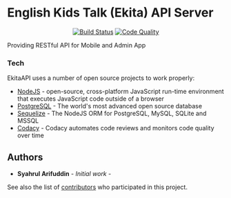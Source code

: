 # English Kids Talk (Ekita) API Server

<p align="center">
<a href="https://travis-ci.com/bossyahrul/EnglishKidsTalkAPI"><img src="https://travis-ci.com/bossyahrul/EnglishKidsTalkAPI.svg?branch=master" alt="Build Status"></a>
<a href="https://www.codacy.com/app/syahrulak98/EnglishKidsTalkAPI?utm_source=github.com&amp;utm_medium=referral&amp;utm_content=bossyahrul/EnglishKidsTalkAPI&amp;utm_campaign=Badge_Grade"><img src="https://api.codacy.com/project/badge/Grade/05cc504b3d6245d4b1d6b4be98a4e1ca" alt="Code Quality"></a>
</p>

Providing RESTful API for Mobile and Admin App
### Tech

EkitaAPI uses a number of open source projects to work properly:

* [NodeJS](http://nodejs.org) - open-source, cross-platform JavaScript run-time environment that executes JavaScript code outside of a browser
* [PostgreSQL](http://postgresql.org) - The world's most advanced open source database
* [Sequelize](http://docs.sequelizejs.com) - The NodeJS ORM for PostgreSQL, MySQL, SQLite and MSSQL
* [Codacy](http://codacy.com) - Codacy automates code reviews and monitors code quality over time

## Authors

* **Syahrul Arifuddin** - *Initial work* - 

See also the list of [contributors](https://github.com/bossyahrul/EnglishKidsTalkAPI/graphs/contributors) who participated in this project.